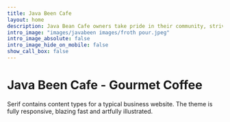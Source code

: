 ```yaml
---
title: Java Been Cafe
layout: home
description: Java Bean Cafe owners take pride in their community, striving to provide a creative space with gourmet coffee, tantalizing baked goods, and music to inspire the artist's soul.
intro_image: "images/javabeen images/froth pour.jpeg"
intro_image_absolute: false
intro_image_hide_on_mobile: false
show_call_box: false
---
```


# Java Been Cafe - Gourmet Coffee

Serif contains content types for a typical business website. The theme is fully responsive, blazing fast and artfully illustrated.
